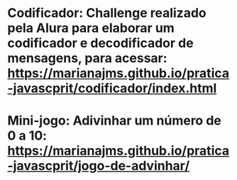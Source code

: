 
# Codificador: Challenge realizado pela Alura para elaborar um codificador e decodificador de mensagens, para acessar: https://marianajms.github.io/pratica-javascprit/codificador/index.html
# Mini-jogo: Adivinhar um número de 0 a 10: https://marianajms.github.io/pratica-javascprit/jogo-de-advinhar/
